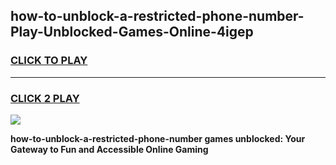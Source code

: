 
## how-to-unblock-a-restricted-phone-number-Play-Unblocked-Games-Online-4igep
<h3>
<a href="https://premium76.site?title=how-to-unblock-a-restricted-phone-number&ref=25A">CLICK TO PLAY</a></h3>
<hr>

<h3>
<a href="https://premium76.site?title=how-to-unblock-a-restricted-phone-number&ref=25A">CLICK 2 PLAY</a>
  
</h3>

<a href="https://premium76.site?title=how-to-unblock-a-restricted-phone-number&ref=25A"><img src="https://clearcache.store/games.png"></a>


**how-to-unblock-a-restricted-phone-number games unblocked: Your Gateway to Fun and Accessible Online Gaming**
